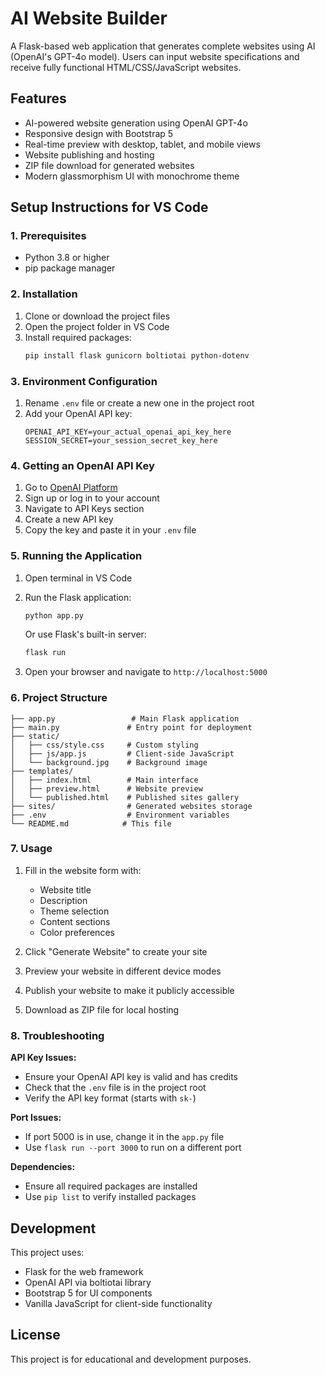 # AI Website Builder

A Flask-based web application that generates complete websites using AI (OpenAI's GPT-4o model). Users can input website specifications and receive fully functional HTML/CSS/JavaScript websites.

## Features

- AI-powered website generation using OpenAI GPT-4o
- Responsive design with Bootstrap 5
- Real-time preview with desktop, tablet, and mobile views
- Website publishing and hosting
- ZIP file download for generated websites
- Modern glassmorphism UI with monochrome theme

## Setup Instructions for VS Code

### 1. Prerequisites

- Python 3.8 or higher
- pip package manager

### 2. Installation

1. Clone or download the project files
2. Open the project folder in VS Code
3. Install required packages:
   ```bash
   pip install flask gunicorn boltiotai python-dotenv
   ```

### 3. Environment Configuration

1. Rename `.env` file or create a new one in the project root
2. Add your OpenAI API key:
   ```
   OPENAI_API_KEY=your_actual_openai_api_key_here
   SESSION_SECRET=your_session_secret_key_here
   ```

### 4. Getting an OpenAI API Key

1. Go to [OpenAI Platform](https://platform.openai.com/)
2. Sign up or log in to your account
3. Navigate to API Keys section
4. Create a new API key
5. Copy the key and paste it in your `.env` file

### 5. Running the Application

1. Open terminal in VS Code
2. Run the Flask application:
   ```bash
   python app.py
   ```
   Or use Flask's built-in server:
   ```bash
   flask run
   ```

3. Open your browser and navigate to `http://localhost:5000`

### 6. Project Structure

```
├── app.py                 # Main Flask application
├── main.py               # Entry point for deployment
├── static/
│   ├── css/style.css     # Custom styling
│   ├── js/app.js         # Client-side JavaScript
│   └── background.jpg    # Background image
├── templates/
│   ├── index.html        # Main interface
│   ├── preview.html      # Website preview
│   └── published.html    # Published sites gallery
├── sites/                # Generated websites storage
├── .env                  # Environment variables
└── README.md            # This file
```

### 7. Usage

1. Fill in the website form with:
   - Website title
   - Description
   - Theme selection
   - Content sections
   - Color preferences

2. Click "Generate Website" to create your site
3. Preview your website in different device modes
4. Publish your website to make it publicly accessible
5. Download as ZIP file for local hosting

### 8. Troubleshooting

**API Key Issues:**
- Ensure your OpenAI API key is valid and has credits
- Check that the `.env` file is in the project root
- Verify the API key format (starts with `sk-`)

**Port Issues:**
- If port 5000 is in use, change it in the `app.py` file
- Use `flask run --port 3000` to run on a different port

**Dependencies:**
- Ensure all required packages are installed
- Use `pip list` to verify installed packages

## Development

This project uses:
- Flask for the web framework
- OpenAI API via boltiotai library
- Bootstrap 5 for UI components
- Vanilla JavaScript for client-side functionality

## License

This project is for educational and development purposes.